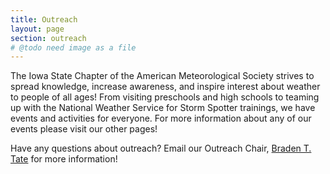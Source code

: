 ```yaml
---
title: Outreach
layout: page
section: outreach
# @todo need image as a file
---
```


The Iowa State Chapter of the American Meteorological Society strives to spread knowledge, increase awareness, and inspire interest about weather to people of all ages! From visiting preschools and high schools to teaming up with the National Weather Service for Storm Spotter trainings, we have events and activities for everyone. For more information about any of our events please visit our other pages!

Have any questions about outreach? Email our Outreach Chair, [Braden T. Tate](mailto:outreach.isuams@iastate.edu) for more information!



